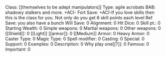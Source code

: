 Class: [[themselves to be adept manipulators]]
Type:  agile acrobats
BAB:  shadowy stalkers and more. +ACI-
Fort Save: +ACI-If you love skills then this is the class for you. Not only do you get 8 skill points each level
Ref Save:  you also have a bunch
Will Save: 0
Alignment: 0
Hit Dice: 0
Skill pt.: 0
Starting Wealth: 0
Simple weapons: 0
Martial weapons: 0
Other weapons: 0
[[Shield]]: 0
[[Light]] [[armor]]: 0
[[Medium]] Armor: 0
Heavy Armor: 0
Caster Type: 0
Magic Type: 0
Spell modifier: 0
Casting: 0
Special: 0
Support: 0
Examples: 0
Description: 0
Why play one[[?]]: 0
Famous: 0
Important: 0
